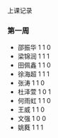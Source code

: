上课记录

### 第一周

+ 邵振华    1 1 0
+ 梁锦润    1 1 1
+ 田佩鑫    1 1 0
+ 徐海超    1 1 1
+ 张涛      1 1 0
+ 杜泽萱    1 0 1
+ 何雨虹    1 1 0
+ 王威      1 1 0
+ 文强      1 0 0
+ 姚蕤      1 1 1
